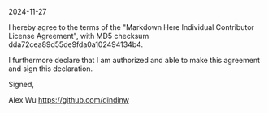 2024-11-27

I hereby agree to the terms of the "Markdown Here Individual Contributor License Agreement", with MD5 checksum dda72cea89d55de9fda0a102494134b4.

I furthermore declare that I am authorized and able to make this agreement and sign this declaration.

Signed,

Alex Wu https://github.com/dindinw

